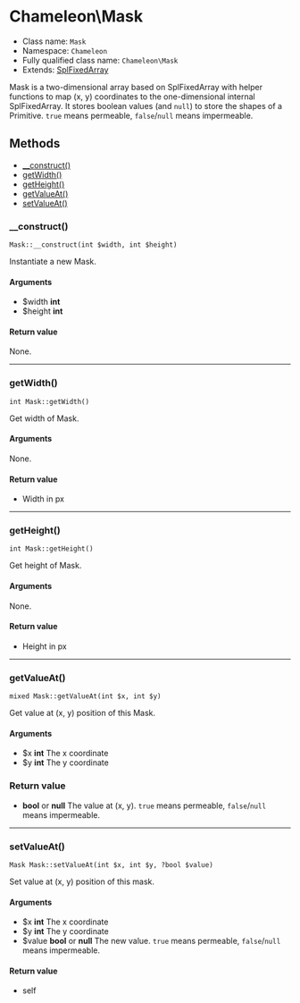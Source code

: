 # Chameleon\Mask
* Class name: `Mask`
* Namespace: `Chameleon`
* Fully qualified class name: `Chameleon\Mask`
* Extends: [SplFixedArray](http://php.net/manual/en/class.splfixedarray.php)

Mask is a two-dimensional array based on SplFixedArray with helper functions
to map (x, y) coordinates to the one-dimensional internal SplFixedArray.
It stores boolean values (and `null`) to store the shapes of a Primitive.
`true` means permeable, `false`/`null` means impermeable.

## Methods

* [__construct()](#__construct)
* [getWidth()](#getwidth)
* [getHeight()](#getheight)
* [getValueAt()](#getvalueat)
* [setValueAt()](#setvalueat)

### __construct()
    Mask::__construct(int $width, int $height)

Instantiate a new Mask.

#### Arguments
* $width **int**
* $height **int**

#### Return value
None.

---

### getWidth()
    int Mask::getWidth()

Get width of Mask.

#### Arguments
None.

#### Return value
* Width in px

---

### getHeight()
    int Mask::getHeight()

Get height of Mask.

#### Arguments
None.

#### Return value
* Height in px

---

### getValueAt()
    mixed Mask::getValueAt(int $x, int $y)

Get value at (x, y) position of this Mask.

#### Arguments
* $x **int** The x coordinate
* $y **int** The y coordinate

### Return value
* **bool** or **null** The value at (x, y). `true` means permeable, `false`/`null` means impermeable.

---

### setValueAt()
    Mask Mask::setValueAt(int $x, int $y, ?bool $value)

Set value at (x, y) position of this mask.

#### Arguments
* $x **int** The x coordinate
* $y **int** The y coordinate
* $value **bool** or **null** The new value. `true` means permeable, `false`/`null` means impermeable.

#### Return value
* self
